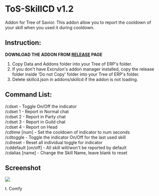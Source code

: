 # ToS-SkillCD v1.2
Addon for Tree of Savior. 
This addon allow you to report the cooldown of your skill when you used it during cooldown.

## Instruction:  
**DOWNLOAD THE ADDON FROM [RELEASE](https://github.com/Mirarara/Mirarara-Tos-Addon/releases) PAGE**  
1. Copy Data and Addons folder into your Tree of ERP's folder.  
2. If you don't have Excrulon's addon manager installed, copy the release folder inside 'Do not Copy' folder into your Tree of ERP's folder.  
3. Delete skillcd.json in addons/skillcd if the addon is not loading.  

## Command List:  
/cdset - Toggle On/Off the indicator  
/cdset 1 - Report in Normal chat  
/cdset 2 - Report in Party chat  
/cdset 3 - Report in Guild chat  
/cdset 4 - Report on Head  
/cdtime [num] - Set the cooldown of indicator to num seconds  
/cdtoggle - Toggle the indicator On/Off for the last used skill  
/cdreset - Reset all individual toggle for indicator  
/cddefault [on/off] - All skill will/won't be reported by default  
/cdalias [name] - Change the Skill Name, leave blank to reset  

## Screenshot
![](http://i.imgur.com/Chf1LwB.jpg)

t. Comfy
